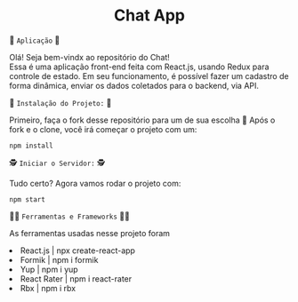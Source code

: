 <h1 align="center"> Chat App </h1>

🤖  `Aplicação` 🦾 </br>

Olá! Seja bem-vindx ao repositório do Chat!  
Essa é uma aplicação front-end feita com React.js, usando Redux para controle de estado.
Em seu funcionamento, é possível fazer um cadastro de forma dinâmica, enviar os dados coletados para o backend, via API.

 🧠 `Instalação do Projeto:` 🧠

Primeiro, faça o fork desse repositório para um de sua escolha 🍴
Após o fork e o clone, você irá começar o projeto com um:
```
npm install
```

🕵 `Iniciar o Servidor:` 🕵

Tudo certo? Agora vamos rodar o projeto com:
```
npm start
```

👩‍🌾 `Ferramentas e Frameworks` 🧑‍🌾

As ferramentas usadas nesse projeto foram

<li>React.js | npx create-react-app </li>
<li>Formik | npm i formik</li>
<li>Yup | npm i yup</li>
<li>React Rater | npm i react-rater </li>
<li>Rbx | npm i rbx</li>
